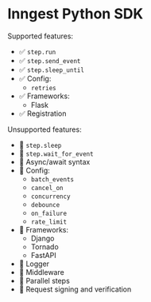 # Inngest Python SDK

Supported features:

- ✅ `step.run`
- ✅ `step.send_event`
- ✅ `step.sleep_until`
- ✅ Config:
  - `retries`
- ✅ Frameworks:
  - Flask
- ✅ Registration

Unsupported features:

- 🚫 `step.sleep`
- 🚫 `step.wait_for_event`
- 🚫 Async/await syntax
- 🚫 Config:
  - `batch_events`
  - `cancel_on`
  - `concurrency`
  - `debounce`
  - `on_failure`
  - `rate_limit`
- 🚫 Frameworks:
  - Django
  - Tornado
  - FastAPI
- 🚫 Logger
- 🚫 Middleware
- 🚫 Parallel steps
- 🚫 Request signing and verification
